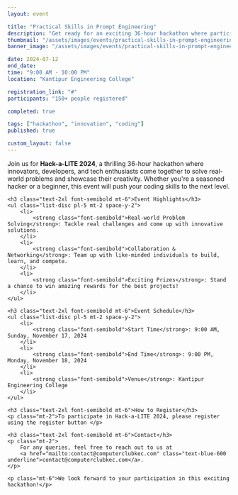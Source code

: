 ```yaml
---
layout: event

title: "Practical Skills in Prompt Engineering"
description: "Get ready for an exciting 36-hour hackathon where participants will tackle real-world problems, innovate solutions, and compete for prizes. The event fosters collaboration, creativity, and intense problem-solving, making it a must-attend event for anyone passionate about coding and tech innovation."
thumbnail: "/assets/images/events/practical-skills-in-prompt-engineering-2024-thumbnail.JPG"
banner_image: "/assets/images/events/practical-skills-in-prompt-engineering-2024-banner.png"

date: 2024-07-12
end_date: 
time: "9:00 AM - 10:00 PM"
location: "Kantipur Engineering College"

registration_link: "#"
participants: "150+ people registered"

completed: true

tags: ["hackathon", "innovation", "coding"]
published: true

custom_layout: false
---
```


<!-- Content -->

<div class="prose max-w-none mx-auto my-8">
    <p class="text-lg">
        Join us for <strong class="font-bold">Hack-a-LITE 2024</strong>, a thrilling 36-hour hackathon where innovators, developers, and tech enthusiasts come together to solve real-world problems and showcase their creativity. Whether you're a seasoned hacker or a beginner, this event will push your coding skills to the next level.
    </p>

    <h3 class="text-2xl font-semibold mt-6">Event Highlights</h3>
    <ul class="list-disc pl-5 mt-2 space-y-2">
        <li>
            <strong class="font-semibold">Real-world Problem Solving</strong>: Tackle real challenges and come up with innovative solutions.
        </li>
        <li>
            <strong class="font-semibold">Collaboration & Networking</strong>: Team up with like-minded individuals to build, learn, and compete.
        </li>
        <li>
            <strong class="font-semibold">Exciting Prizes</strong>: Stand a chance to win amazing rewards for the best projects!
        </li>
    </ul>

    <h3 class="text-2xl font-semibold mt-6">Event Schedule</h3>
    <ul class="list-disc pl-5 mt-2 space-y-2">
        <li>
            <strong class="font-semibold">Start Time</strong>: 9:00 AM, Sunday, November 17, 2024
        </li>
        <li>
            <strong class="font-semibold">End Time</strong>: 9:00 PM, Monday, November 18, 2024
        </li>
        <li>
            <strong class="font-semibold">Venue</strong>: Kantipur Engineering College
        </li>
    </ul>

    <h3 class="text-2xl font-semibold mt-6">How to Register</h3>
    <p class="mt-2">To participate in Hack-a-LITE 2024, please register using the register button </p>

    <h3 class="text-2xl font-semibold mt-6">Contact</h3>
    <p class="mt-2">
        For any queries, feel free to reach out to us at
        <a href="mailto:contact@computerclubkec.com" class="text-blue-600 underline">contact@computerclubkec.com</a>.
    </p>

    <p class="mt-6">We look forward to your participation in this exciting hackathon!</p>

</div>

